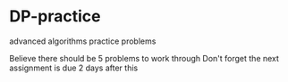 # DP-practice
advanced algorithms practice problems

Believe there should be 5 problems to work through
Don't forget the next assignment is due 2 days after this
